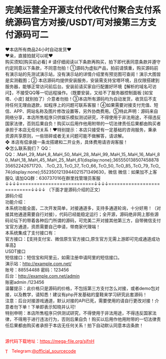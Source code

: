 # 完美运营全开源支付代收代付聚合支付系统源码官方对接/USDT/可对接第三方支付源码可二

❤本店所有商品24小时自动发货❤<br>❤亲，直接拍就可以呢❤<br>购买须知[购买前必看] # 请仔细阅读以下条款再购买，拍下即代表同意条款并遵守约定同意以下条款，不同意勿拍！①源码为虚拟产品，拍前请慎重，购买源码前有演示站的先测试演示站，没有演示站的详情介绍里有预览图可查阅！演示大图皆是实测截图；② 本店源码均提供安装服务，安装需支持宝塔环境，且仅限搭建到服务器，能够正常访问前后台。安装前请买家自行配置好环境【解析的域名可访问】，不接受QQ等一切远程操作。（既要安装，又给不了服务器控制面板 [如宝塔、小皮] 就别拍了）介意者勿拍！③本店所有源码均为自动发货，收货后不支持任何无理由退款，如程序上的问题可联系客服！④如果需要对接支付充值、短信、APP、网站名称及图片修改设置等，另外协商费用。⑤特此声明：源码来自网络分享，本店所售程序只供娱乐模拟测试研究，不得使用于非法用途，不得违反国家法律，否则后果自负！购买以后用作他用附带的一切法律责任后果都由购买者承担于本店无任何关系！❤特别提示：本店只接受有一定基础的咨询服务，秉承资源共享原则，一些琐碎或者无关问题可能不做解答，请谅解。<br>❖ 本店有偿承接一条龙搭建和二开业务，具体费用请咨询客服！<br>❖怎么联系我们？                                                                          QQ： QQ：.MaH_29,.MaH_8,.MaH_50,.MaH_28,.MaH_99,.MaH_15,.MaH_16,.MaH_80,.MaH_18,.MaH_45,.MaH_25,.MaH_61{display:none};36555013850745887835652242671720、.TcO_23,.TcO_37,.TcO_66,.TcO_50,.TcO_85,.TcO_79,.TcO_74{display:none};5523501213944021571349630，微信 微信：如果加不上客服Q, 请加QQ群：630737016在群里找管理员客服<br>↓↓↓↓==========================↓↓↓↓===========================↓↓↓↓   （下面才是源码介绍的正文）<br>源码介绍<br>功能介绍：<br>本系统功能全面，二次开发简单，对接通道多，支持多通道轮询，十分好用！（对接其他通道需要自行对接），代码已经能稳定运行；全开源，源码绝非网上那些源码论坛下的带着各种后门所谓的源码，可完美二开对接其他第三方，自带微信支付宝官方通道，资质需要自己申请，带商家代理端！<br>本系统集成了支付接口有：<br>官方接口：【支持支付宝、微信原生官方接口,原生官方无需上游即可完成通道成功率高】<br>USDT接口<br>短信接口：短信宝和阿里云，如需注册申请阿里的短信接口。<br>演示站：http://example.com.net/<br>账号：88554488 密码：123456<br>后台：http://example.com.net/admin<br>账密admin /123456<br>温馨提示：此价格只是源码的价格，不包括第三方支付怎么对接，或者demo包对接，以及教学，请知悉！建议有php开发基础的童鞋来学习研究此套源码！<br>注意：后台对接游戏通道，默认对接的API已死，需要使用的请自行更改对接！介意者勿下单！下单即表示知晓并认可!<br>特别申明：本店所售程序只供测试研究，不得使用于非法用途，不得违反国家法律，不得用于进行违法行为，否则后果自负！购买以后用作他用附带的一切法律责任后果都由购买者承担于本店无任何关系！拍下自动默认同意本店条款！<br><br>


<p style="color: red;">源代码下载地址：<a href="https://mega-file.org/sjfnH" style="color: red;">https://mega-file.org/sjfnH</a></p><p style="color: red;"><img src="https://cdn-icons-png.flaticon.com/512/2111/2111646.png" alt="Telegram Icon" style="width: 16px; vertical-align: middle; margin-right: 5px;">Telegram:<a href="https://t.me/official_sourcecode" style="color: red;">@official_sourcecode</a></p>